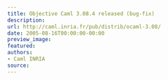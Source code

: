 ```yaml
---
title: Objective Caml 3.08.4 released (bug-fix)
description:
url: http://caml.inria.fr/pub/distrib/ocaml-3.08/
date: 2005-08-16T00:00:00-00:00
preview_image:
featured:
authors:
- Caml INRIA
source:
---
```



